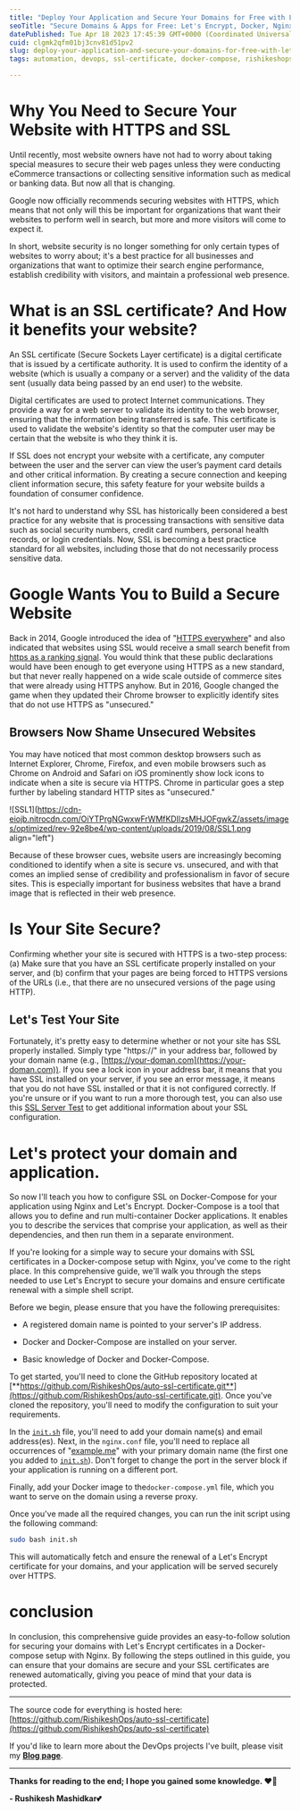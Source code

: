 ```yaml
---
title: "Deploy Your Application and Secure Your Domains for Free with Let's Encrypt on Docker-Compose and Nginx"
seoTitle: "Secure Domains & Apps for Free: Let's Encrypt, Docker, Nginx Guide"
datePublished: Tue Apr 18 2023 17:45:39 GMT+0000 (Coordinated Universal Time)
cuid: clgmk2qfm01bj3cnv81d51pv2
slug: deploy-your-application-and-secure-your-domains-for-free-with-lets-encrypt-on-docker-compose-and-nginx
tags: automation, devops, ssl-certificate, docker-compose, rishikeshops

---
```


# Why You Need to Secure Your Website with HTTPS and SSL

Until recently, most website owners have not had to worry about taking special measures to secure their web pages unless they were conducting eCommerce transactions or collecting sensitive information such as medical or banking data. But now all that is changing.

Google now officially recommends securing websites with HTTPS, which means that not only will this be important for organizations that want their websites to perform well in search, but more and more visitors will come to expect it.

In short, website security is no longer something for only certain types of websites to worry about; it's a best practice for all businesses and organizations that want to optimize their search engine performance, establish credibility with visitors, and maintain a professional web presence.

# **What is an SSL certificate? And How it benefits your website?**

An SSL certificate (Secure Sockets Layer certificate) is a digital certificate that is issued by a certificate authority. It is used to confirm the identity of a website (which is usually a company or a server) and the validity of the data sent (usually data being passed by an end user) to the website.

Digital certificates are used to protect Internet communications. They provide a way for a web server to validate its identity to the web browser, ensuring that the information being transferred is safe. This certificate is used to validate the website's identity so that the computer user may be certain that the website is who they think it is.

If SSL does not encrypt your website with a certificate, any computer between the user and the server can view the user’s payment card details and other critical information. By creating a secure connection and keeping client information secure, this safety feature for your website builds a foundation of consumer confidence.

It's not hard to understand why SSL has historically been considered a best practice for any website that is processing transactions with sensitive data such as social security numbers, credit card numbers, personal health records, or login credentials. Now, SSL is becoming a best practice standard for all websites, including those that do not necessarily process sensitive data.

# Google Wants You to Build a Secure Website

Back in 2014, Google introduced the idea of "[HTTPS everywhere](https://youtu.be/cBhZ6S0PFCY)" and also indicated that websites using SSL would receive a small search benefit from [https as a ranking signal](https://webmasters.googleblog.com/2014/08/https-as-ranking-signal.html). You would think that these public declarations would have been enough to get everyone using HTTPS as a new standard, but that never really happened on a wide scale outside of commerce sites that were already using HTTPS anyhow. But in 2016, Google changed the game when they updated their Chrome browser to explicitly identify sites that do not use HTTPS as "unsecured."

## Browsers Now Shame Unsecured Websites

You may have noticed that most common desktop browsers such as Internet Explorer, Chrome, Firefox, and even mobile browsers such as Chrome on Android and Safari on iOS prominently show lock icons to indicate when a site is secure via HTTPS. Chrome in particular goes a step further by labeling standard HTTP sites as "unsecured."

![SSL1](https://cdn-eiojb.nitrocdn.com/OiYTPrgNGwxwFrWMfKDIlzsMHJOFgwkZ/assets/images/optimized/rev-92e8be4/wp-content/uploads/2019/08/SSL1.png align="left")

Because of these browser cues, website users are increasingly becoming conditioned to identify when a site is secure vs. unsecured, and with that comes an implied sense of credibility and professionalism in favor of secure sites. This is especially important for business websites that have a brand image that is reflected in their web presence.

# Is Your Site Secure?

Confirming whether your site is secured with HTTPS is a two-step process: (a) Make sure that you have an SSL certificate properly installed on your server, and (b) confirm that your pages are being forced to HTTPS versions of the URLs (i.e., that there are no unsecured versions of the page using HTTP).

## **Let's Test Your Site**

Fortunately, it's pretty easy to determine whether or not your site has SSL properly installed. Simply type "https://" in your address bar, followed by your domain name (e.g., [https://your-doman.com](https://your-doman.com)). If you see a lock icon in your address bar, it means that you have SSL installed on your server, if you see an error message, it means that you do not have SSL installed or that it is not configured correctly. If you're unsure or if you want to run a more thorough test, you can also use this [SSL Server Test](https://www.ssllabs.com/ssltest/) to get additional information about your SSL configuration.

# Let's protect your domain and application.

So now I'll teach you how to configure SSL on Docker-Compose for your application using Nginx and Let's Encrypt. Docker-Compose is a tool that allows you to define and run multi-container Docker applications. It enables you to describe the services that comprise your application, as well as their dependencies, and then run them in a separate environment.

If you're looking for a simple way to secure your domains with SSL certificates in a Docker-compose setup with Nginx, you've come to the right place. In this comprehensive guide, we'll walk you through the steps needed to use Let's Encrypt to secure your domains and ensure certificate renewal with a simple shell script.

Before we begin, please ensure that you have the following prerequisites:

* A registered domain name is pointed to your server's IP address.
    
* Docker and Docker-Compose are installed on your server.
    
* Basic knowledge of Docker and Docker-Compose.
    

To get started, you'll need to clone the GitHub repository located at [**https://github.com/RishikeshOps/auto-ssl-certificate.git**](https://github.com/RishikeshOps/auto-ssl-certificate.git). Once you've cloned the repository, you'll need to modify the configuration to suit your requirements.

In the [`init.sh`](http://init.sh) file, you'll need to add your domain name(s) and email address(es). Next, in the `nginx.conf` file, you'll need to replace all occurrences of "[example.me](http://example.me)" with your primary domain name (the first one you added to [`init.sh`](http://init.sh)). Don't forget to change the port in the server block if your application is running on a different port.

Finally, add your Docker image to the`docker-compose.yml` file, which you want to serve on the domain using a reverse proxy.

Once you've made all the required changes, you can run the init script using the following command:

```bash
sudo bash init.sh
```

This will automatically fetch and ensure the renewal of a Let's Encrypt certificate for your domains, and your application will be served securely over HTTPS.

# conclusion

In conclusion, this comprehensive guide provides an easy-to-follow solution for securing your domains with Let's Encrypt certificates in a Docker-compose setup with Nginx. By following the steps outlined in this guide, you can ensure that your domains are secure and your SSL certificates are renewed automatically, giving you peace of mind that your data is protected.

---

The source code for everything is hosted here: [https://github.com/RishikeshOps/auto-ssl-certificate](https://github.com/RishikeshOps/auto-ssl-certificate)

If you'd like to learn more about the DevOps projects I've built, please visit my [**Blog page**](https://blog.rushikesh.me).

---

**Thanks for reading to the end; I hope you gained some knowledge. ❤️🙌**

**\- Rushikesh Mashidkar💕**
